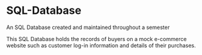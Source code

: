 # SQL-Database
An SQL Database created and maintained throughout a semester

This SQL Database holds the records of buyers on a mock e-commerce website such as customer log-in information and details of their purchases.
